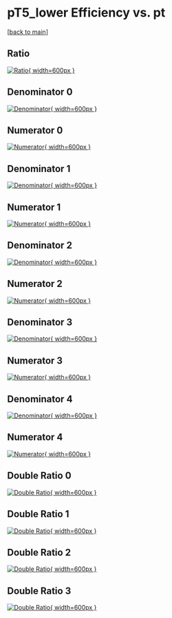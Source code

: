 # pT5_lower Efficiency vs. pt

[[back to main](./)]



## Ratio

[![Ratio](../mtv/var/pT5_lower_base_11_-1_eff_pt.png){ width=600px }](../mtv/var/pT5_lower_base_11_-1_eff_pt.pdf)

## Denominator 0

[![Denominator](../mtv/den/pT5_lower_base_11_-1_eff_pt_den0.png){ width=600px }](../mtv/den/pT5_lower_base_11_-1_eff_pt_den0.pdf)

## Numerator 0

[![Numerator](../mtv/num/pT5_lower_base_11_-1_eff_pt_num0.png){ width=600px }](../mtv/num/pT5_lower_base_11_-1_eff_pt_num0.pdf)

## Denominator 1

[![Denominator](../mtv/den/pT5_lower_base_11_-1_eff_pt_den1.png){ width=600px }](../mtv/den/pT5_lower_base_11_-1_eff_pt_den1.pdf)

## Numerator 1

[![Numerator](../mtv/num/pT5_lower_base_11_-1_eff_pt_num1.png){ width=600px }](../mtv/num/pT5_lower_base_11_-1_eff_pt_num1.pdf)

## Denominator 2

[![Denominator](../mtv/den/pT5_lower_base_11_-1_eff_pt_den2.png){ width=600px }](../mtv/den/pT5_lower_base_11_-1_eff_pt_den2.pdf)

## Numerator 2

[![Numerator](../mtv/num/pT5_lower_base_11_-1_eff_pt_num2.png){ width=600px }](../mtv/num/pT5_lower_base_11_-1_eff_pt_num2.pdf)

## Denominator 3

[![Denominator](../mtv/den/pT5_lower_base_11_-1_eff_pt_den3.png){ width=600px }](../mtv/den/pT5_lower_base_11_-1_eff_pt_den3.pdf)

## Numerator 3

[![Numerator](../mtv/num/pT5_lower_base_11_-1_eff_pt_num3.png){ width=600px }](../mtv/num/pT5_lower_base_11_-1_eff_pt_num3.pdf)

## Denominator 4

[![Denominator](../mtv/den/pT5_lower_base_11_-1_eff_pt_den4.png){ width=600px }](../mtv/den/pT5_lower_base_11_-1_eff_pt_den4.pdf)

## Numerator 4

[![Numerator](../mtv/num/pT5_lower_base_11_-1_eff_pt_num4.png){ width=600px }](../mtv/num/pT5_lower_base_11_-1_eff_pt_num4.pdf)

## Double Ratio 0

[![Double Ratio](../mtv/ratio/pT5_lower_base_11_-1_eff_pt_ratio0.png){ width=600px }](../mtv/ratio/pT5_lower_base_11_-1_eff_pt_ratio0.pdf)

## Double Ratio 1

[![Double Ratio](../mtv/ratio/pT5_lower_base_11_-1_eff_pt_ratio1.png){ width=600px }](../mtv/ratio/pT5_lower_base_11_-1_eff_pt_ratio1.pdf)

## Double Ratio 2

[![Double Ratio](../mtv/ratio/pT5_lower_base_11_-1_eff_pt_ratio2.png){ width=600px }](../mtv/ratio/pT5_lower_base_11_-1_eff_pt_ratio2.pdf)

## Double Ratio 3

[![Double Ratio](../mtv/ratio/pT5_lower_base_11_-1_eff_pt_ratio3.png){ width=600px }](../mtv/ratio/pT5_lower_base_11_-1_eff_pt_ratio3.pdf)

